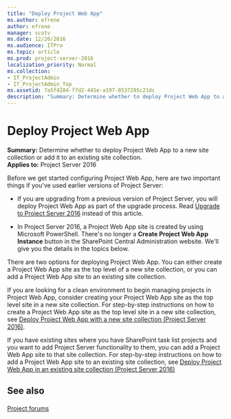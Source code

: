 ```yaml
---
title: "Deploy Project Web App"
ms.author: efrene
author: efrene
manager: scotv
ms.date: 12/20/2016
ms.audience: ITPro
ms.topic: article
ms.prod: project-server-2016
localization_priority: Normal
ms.collection:
- IT_ProjectAdmin
- IT_ProjectAdmin_Top
ms.assetid: 7a5f4284-f7d2-445e-a197-8537285c21dc
description: "Summary: Determine whether to deploy Project Web App to a new site collection or add it to an existing site collection."
---
```


# Deploy Project Web App
 
 **Summary:** Determine whether to deploy Project Web App to a new site collection or add it to an existing site collection.<br/>
**Applies to:** Project Server 2016
  
Before we get started configuring Project Web App, here are two important things if you've used earlier versions of Project Server:
  
- If you are upgrading from a previous version of Project Server, you will deploy Project Web App as part of the upgrade process. Read [Upgrade to Project Server 2016](upgrade-to-project-server-2016.md) instead of this article.
    
- In Project Server 2016, a Project Web App site is created by using Microsoft PowerShell. There's no longer a **Create Project Web App Instance** button in the SharePoint Central Administration website. We'll give you the details in the topics below.
    
There are two options for deploying Project Web App. You can either create a Project Web App site as the top level of a new site collection, or you can add a Project Web App site to an existing site collection.
  
If you are looking for a clean environment to begin managing projects in Project Web App, consider creating your Project Web App site as the top level site in a new site collection. For step-by-step instructions on how to create a Project Web App site as the top level site in a new site collection, see [Deploy Project Web App with a new site collection (Project Server 2016)](deploy-project-web-app-with-a-new-site-collection-project-server-2016.md).
  
If you have existing sites where you have SharePoint task list projects and you want to add Project Server functionality to them, you can add a Project Web App site to that site collection. For step-by-step instructions on how to add a Project Web App site to an existing site collection, see [Deploy Project Web App in an existing site collection (Project Server 2016)](deploy-project-web-app-in-an-existing-site-collection-project-server-2016.md)
  
## See also

#### 

[Project forums](https://social.technet.microsoft.com/Forums/en-US/category/project)

